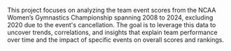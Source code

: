 This project focuses on analyzing the team event scores from the NCAA Women’s Gymnastics Championship spanning 2008 to 2024, excluding 2020 due to the event's cancellation. The goal is to leverage this data to uncover trends, correlations, and insights that explain team performance over time and the impact of specific events on overall scores and rankings.
